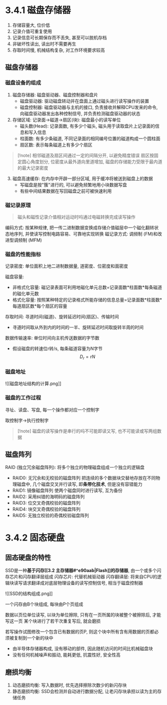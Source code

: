 # 3.4.1 磁盘存储器

1. 存储容量大, 位价低
2. 记录介值可重复使用
3. 记录信息可长期保存而不丢失, 甚至可以脱机存档
4. 非破坏性读出, 读出时不需要再生
5. 存取时间慢, 机械结构复杂, 对工作环境要求较高

## 磁盘存储器

### 磁盘设备的组成

1. 磁盘存储器: 磁盘驱动器、磁盘控制器和盘片
   + 磁盘驱动器: 驱动磁盘转动并在盘面上通过磁头进行读写操作的装置
   + 磁盘控制器: 磁盘驱动器与主机的接口, 负责接收并解释CPU发来的命令, 向磁盘驱动器发出各种控制信号, 并负责检测磁盘驱动器的状态
1. 存储区域: 记录面->磁道->扇区(块): 磁盘最小的读写单位
   + 磁头数(Head): 记录面数, 有多少个磁头, 磁头用于读取盘片上记录面的信息和写入信息
   + 柱面数: 有多少条磁道, 不同记录面的相同编号位置的磁道构成一个圆柱面
   + 扇区数: 表示每条磁道上有多少个扇区

>[!note] 相邻磁道及扇区间通过一定的间隔分开, 以避免精度错误
>扇区按固定圆心角度划分, 位密度从最外道向里道增加, 磁盘的存储能力受限于最内道的最大记录密度

3. 磁盘高速缓存: 在内存中开辟一部分区域, 用于缓冲将被送到磁盘上的数据
   + 写磁盘是按"簇"进行的, 可以避免频繁地用小块数据写盘
   + 有些中间结果数据在写回磁盘之前可被快速利用
### 磁记录原理

> 磁头和磁性记录介值相对运动时吗通过电磁转换完成读写操作

编码方式: 按某种规律, 把一传二进制数据变换成存储介值磁层中一个磁化翻转状态地序列, 并使读写控制电路容易、可靠地实现转换
磁记录方式: 调频制 (FM)和改进型调频制 (MFM)

### 磁盘的性能指标

记录密度: 单位面积上地二进制数据量, 道密度、位密度和面密度

磁盘容量: 
+ 非格式化容量: 磁记录表面可利用地磁化单元总数=记录面数\*柱面数\*每条磁道的磁化单元数
+ 格式化容量: 按照某种特定的记录格式所能存储的信息总量=记录面数\*柱面数\*每道扇区数\*每个扇区的容量

存取时间: 寻道时间(磁道)、旋转延迟时间(扇区)、传输时间
+ 寻道时间取从外到内的时间的一半、旋转延迟时间取旋转半周的时间

数据传输速率: 单位时间向主机传送数据的字节数
+ 假设磁盘的转速位r转/s, 每条磁道容量为N字节
$$
D_{r}=rN
$$

### 磁盘地址

![[磁盘地址结构的计算.png]]

### 磁盘的工作过程

寻址、读盘、写盘,  每一个操作都对应一个控制字

取控制字->执行控制字

>[!note] 磁盘的读写操作是串行的吗不可能即读又写, 也不可能读或写两组数据
## 磁盘阵列

RAID (独立冗余磁盘阵列): 将多个独立的物理磁盘组成一个独立的逻辑盘

+ RAID0: 无冗余和无校验的磁盘阵列
  把连续的多个数据块交替地存放在不同物理磁盘中, 几个磁盘交叉并行读写, 即**条带化技术**, 但是没有容错能力
+ RAID1: 镜像磁盘阵列
  使两个磁盘同时进行读写, 互为备份
+ RAID2: 采用纠错的海明码的磁盘阵列
+ RAID3: 位交叉奇偶校验的磁盘阵列
+ RAID4: 块交叉奇偶校验的磁盘阵列
+ RAID5: 无独立校验的奇偶校验磁盘阵列

# 3.4.2 固态硬盘

## 固态硬盘的特性

SSD是一种**基于闪存[[3.2 主存储器#^e90aab|Flash]]的存储器**, 由一个或多个闪存芯片和闪存翻译层组成
闪存芯片: 代替机械驱动器
闪存翻译层: 将来自CPU的逻辑块读写请求翻译成对底层物理设备的读写控制信号, 相当于磁盘控制器

![[SSD的结构组成.png]]

一个闪存由B个块组成, 每块由P个页组成

数据以页位单位读写, 以块为单位擦除, 只有在一页所属的块被整个被擦除后, 才能写这一页
某个块进行了若干次重复写后, 就会磨损

若写操作试图修改一个包含已有数据的页P, 则这个块中所有含有用数据的页都必须被复制到一个新的块中

+ 由半导体存储器构成, 没有移动的部件, 因此随机访问的时间比机械磁盘块
+ 没有任何机械噪声和振动, 能耗更低, 抗震性好, 安全性高
## 磨损均衡

1. 动态磨损均衡: 写入数据时, 优先选择擦除次数少的新闪存块
2. 静态磨损均衡: SSD会检测并自动进行数据分配, 让老闪存块承担以读为主的存储任务